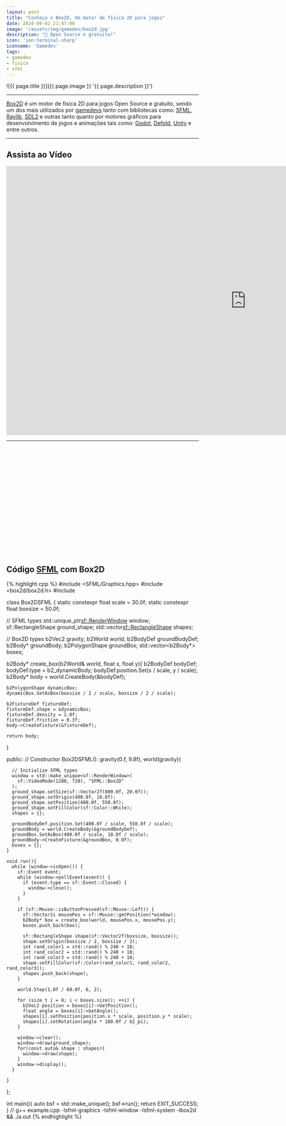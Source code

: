 ```yaml
---
layout: post
title: "Conheça o Box2D, Um motor de física 2D para jogos"
date: 2024-09-02 21:47:00
image: '/assets/img/gamedev/box2d.jpg'
description: "🚀 Open Source e gratuito!"
icon: 'ion:terminal-sharp'
iconname: 'Gamedev'
tags:
- gamedev
- fisica
- sfml
---
```


![{{ page.title }}]({{ page.image }} '{{ page.description }}')

---

[Box2D](https://box2d.org/) é um motor de física 2D para jogos Open Source e gratuito, sendo um dos mais utilizados por [gamedevs](https://terminalroot.com.br/tags#gamedev) tanto com bibliotecas como: [SFML](https://terminalroot.com.br/tags#sfml), [Raylib](https://terminalroot.com.br/tags#raylib), [SDL2](https://terminalroot.com.br/tags#sdl2) e outras tanto quanto por motores gráficos para desenvolvimento de jogos e animações tais como: [Godot](https://terminalroot.com.br/tags#godot), [Defold](https://terminalroot.com.br/tags#defold), [Unity](https://terminalroot.com.br/tags#csharp) e entre outros.

---

## Assista ao Vídeo

<iframe width="1253" height="705" src="https://www.youtube.com/embed/XdZlSfVLlsE" title="YouTube video player" frameborder="0" allow="accelerometer; autoplay; clipboard-write; encrypted-media; gyroscope; picture-in-picture" allowfullscreen></iframe>

---

<!-- SQUARE - GAMES ROOT -->
<script async src="//pagead2.googlesyndication.com/pagead/js/adsbygoogle.js"></script>
<ins class="adsbygoogle"
style="display:inline-block;width:336px;height:280px"
data-ad-client="ca-pub-2838251107855362"
data-ad-slot="5351066970"></ins>
<script>
(adsbygoogle = window.adsbygoogle || []).push({});
</script>

## Código [SFML](https://terminalroot.com.br/sfml) com Box2D
{% highlight cpp %}
#include <SFML/Graphics.hpp>
#include <box2d/box2d.h>
#include <memory>

class Box2DSFML {
  static constexpr float scale = 30.0f;
  static constexpr float boxsize = 50.0f;

  // SFML types
  std::unique_ptr<sf::RenderWindow> window;
  sf::RectangleShape ground_shape;
  std::vector<sf::RectangleShape> shapes;

  // Box2D types
  b2Vec2 gravity;
  b2World world;
  b2BodyDef groundBodyDef;
  b2Body* groundBody;
  b2PolygonShape groundBox;
  std::vector<b2Body*> boxes;

  b2Body* create_box(b2World& world, float x, float y){
    b2BodyDef bodyDef;
    bodyDef.type = b2_dynamicBody;
    bodyDef.position.Set(x / scale, y / scale);
    b2Body* body = world.CreateBody(&bodyDef);

    b2PolygonShape dynamicBox;
    dynamicBox.SetAsBox(boxsize / 2 / scale, boxsize / 2 / scale);

    b2FixtureDef fixtureDef;
    fixtureDef.shape = &dynamicBox;
    fixtureDef.density = 1.0f;
    fixtureDef.friction = 0.3f;
    body->CreateFixture(&fixtureDef);

    return body;
  }

  public:
    // Constructor
    Box2DSFML(): gravity(0.f, 9.8f), world(gravity){

      // Initialize SFML types
      window = std::make_unique<sf::RenderWindow>(
        sf::VideoMode(1280, 720), "SFML::Box2D"
      );
      ground_shape.setSize(sf::Vector2f(800.0f, 20.0f));
      ground_shape.setOrigin(400.0f, 10.0f);
      ground_shape.setPosition(400.0f, 550.0f);
      ground_shape.setFillColor(sf::Color::White); 
      shapes = {};

      groundBodyDef.position.Set(400.0f / scale, 550.0f / scale);
      groundBody = world.CreateBody(&groundBodyDef);
      groundBox.SetAsBox(400.0f / scale, 10.0f / scale);
      groundBody->CreateFixture(&groundBox, 0.0f);
      boxes = {};
    }

    void run(){
      while (window->isOpen()) {
        sf::Event event;
        while (window->pollEvent(event)) {
          if (event.type == sf::Event::Closed) {
            window->close();
          }
        }

        if (sf::Mouse::isButtonPressed(sf::Mouse::Left)) {
          sf::Vector2i mousePos = sf::Mouse::getPosition(*window);
          b2Body* box = create_box(world, mousePos.x, mousePos.y);
          boxes.push_back(box);

          sf::RectangleShape shape(sf::Vector2f(boxsize, boxsize));
          shape.setOrigin(boxsize / 2, boxsize / 2);
          int rand_color1 = std::rand() % 240 + 10;
          int rand_color2 = std::rand() % 240 + 10;
          int rand_color3 = std::rand() % 240 + 10;
          shape.setFillColor(sf::Color(rand_color1, rand_color2, rand_color3));
          shapes.push_back(shape);
        }

        world.Step(1.0f / 60.0f, 6, 2);

        for (size_t i = 0; i < boxes.size(); ++i) {
          b2Vec2 position = boxes[i]->GetPosition();
          float angle = boxes[i]->GetAngle();
          shapes[i].setPosition(position.x * scale, position.y * scale);
          shapes[i].setRotation(angle * 180.0f / b2_pi);
        }

        window->clear();
        window->draw(ground_shape);
        for(const auto& shape : shapes){
          window->draw(shape);
        }
        window->display();
      }

    }
};

int main(){
  auto bsf = std::make_unique<Box2DSFML>();
  bsf->run();
  return EXIT_SUCCESS;
}
// g++ example.cpp -lsfml-graphics -lsfml-window -lsfml-system -lbox2d && ./a.out
{% endhighlight %}


